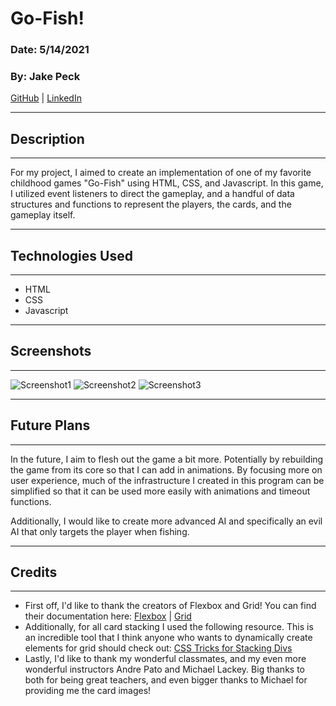 # Go-Fish!

### Date: 5/14/2021
### By: Jake Peck

[GitHub](https://www.github.com/jakepeck) | [LinkedIn](https://www.linkedin.com/jake-peck)
___

## Description
___
For my project, I aimed to create an implementation of one of my favorite childhood games "Go-Fish" using HTML, CSS, and Javascript. In this game, I utilized event listeners to direct the gameplay, and a handful of data structures and functions to represent the players, the cards, and the gameplay itself. 
___

## Technologies Used 
___
- HTML
- CSS
- Javascript
___
## Screenshots
___
![Screenshot1](https://i.imgur.com/VrqM2MP.png)
![Screenshot2](https://i.imgur.com/BvY8EJr.png)
![Screenshot3](https://i.imgur.com/s3Z3A4u.png)
___
## Future Plans 
___
In the future, I aim to flesh out the game a bit more. Potentially by rebuilding the game from its core so that I can add in animations. By focusing more on user experience, much of the infrastructure I created in this program can be simplified so that it can be used more easily with animations and timeout functions. 

Additionally, I would like to create more advanced AI and specifically an evil AI that only targets the player when fishing. 
___
## Credits
___
- First off, I'd like to thank the creators of Flexbox and Grid! You can find their documentation here: [Flexbox](https://css-tricks.com/snippets/css/a-guide-to-flexbox/) | [Grid](https://css-tricks.com/snippets/css/complete-guide-grid/) 
- Additionally, for all card stacking I used the following resource. This is an incredible tool that I think anyone who wants to dynamically create elements for grid should check out: [CSS Tricks for Stacking Divs](https://css-tricks.com/how-to-stack-elements-in-css/)
- Lastly, I'd like to thank my wonderful classmates, and my even more wonderful instructors Andre Pato and Michael Lackey. Big thanks to both for being great teachers, and even bigger thanks to Michael for providing me the card images!